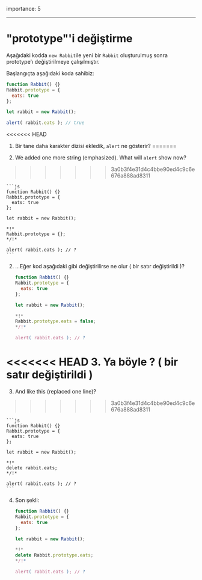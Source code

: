 importance: 5

---

# "prototype"'i değiştirme

Aşağıdaki kodda `new Rabbit`ile yeni bir `Rabbit` oluşturulmuş sonra prototype'ı değiştirilmeye çalışılmıştır.

Başlangıçta aşağıdaki koda sahibiz:

```js run
function Rabbit() {}
Rabbit.prototype = {
  eats: true
};

let rabbit = new Rabbit();

alert( rabbit.eats ); // true
```

<<<<<<< HEAD
1. Bir tane daha karakter dizisi ekledik, `alert` ne gösterir?
=======

1. We added one more string (emphasized). What will `alert` show now?
>>>>>>> 3a0b3f4e31d4c4bbe90ed4c9c6e676a888ad8311

    ```js
    function Rabbit() {}
    Rabbit.prototype = {
      eats: true
    };

    let rabbit = new Rabbit();

    *!*
    Rabbit.prototype = {};
    */!*

    alert( rabbit.eats ); // ?
    ```
2. ...Eğer kod aşağıdaki gibi değiştirilirse ne olur ( bir satır değiştirildi )?

    ```js
    function Rabbit() {}
    Rabbit.prototype = {
      eats: true
    };

    let rabbit = new Rabbit();

    *!*
    Rabbit.prototype.eats = false;
    */!*

    alert( rabbit.eats ); // ?
    ```

<<<<<<< HEAD
3. Ya böyle ? ( bir satır değiştirildi )
=======
3. And like this (replaced one line)?
>>>>>>> 3a0b3f4e31d4c4bbe90ed4c9c6e676a888ad8311

    ```js
    function Rabbit() {}
    Rabbit.prototype = {
      eats: true
    };

    let rabbit = new Rabbit();

    *!*
    delete rabbit.eats;
    */!*

    alert( rabbit.eats ); // ?
    ```
4. Son şekli:

    ```js
    function Rabbit() {}
    Rabbit.prototype = {
      eats: true
    };

    let rabbit = new Rabbit();

    *!*
    delete Rabbit.prototype.eats;
    */!*

    alert( rabbit.eats ); // ?
    ```
